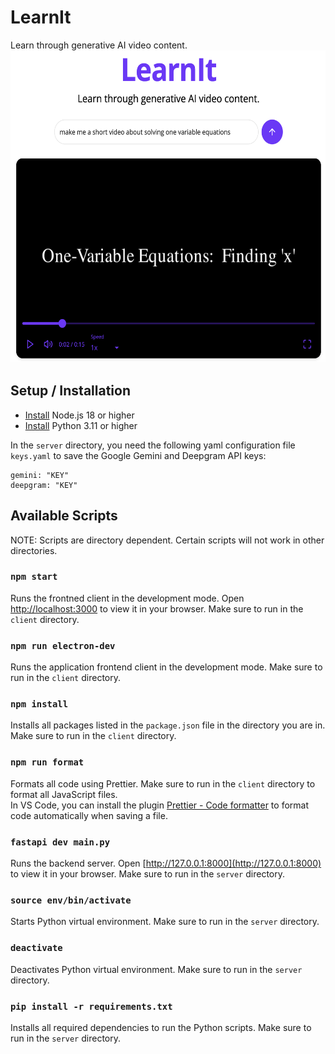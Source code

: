 # LearnIt
Learn through generative AI video content. \
<img src="client/src/components/images/landingpage.png"  width="575" height="500"/>

## Setup / Installation

- [Install](https://nodejs.org/en/download) Node.js 18 or higher
- [Install](https://www.python.org/downloads/release/python-3110/) Python 3.11 or higher

In the `server` directory, you need the following yaml configuration file ```keys.yaml``` to save the Google Gemini and Deepgram API keys:

```
gemini: "KEY"
deepgram: "KEY"
```

## Available Scripts

NOTE: Scripts are directory dependent. Certain scripts will not work in other directories.

### `npm start`
Runs the frontned client in the development mode. Open [http://localhost:3000](http://localhost:3000) to view it in your browser. Make sure to run in the `client` directory.

### `npm run electron-dev`
Runs the application frontend client in the development mode. Make sure to run in the `client` directory.

### `npm install`

Installs all packages listed in the `package.json` file in the directory you are in. Make sure to run in the `client` directory.

### `npm run format`

Formats all code using Prettier. Make sure to run in the `client` directory to format all JavaScript files. \
In VS Code, you can install the plugin [Prettier - Code formatter](https://marketplace.visualstudio.com/items?itemName=esbenp.prettier-vscode) to format code automatically when saving a file.

### ```fastapi dev main.py```
Runs the backend server. Open [http://127.0.0.1:8000](http://127.0.0.1:8000) to view it in your browser. Make sure to run in the `server` directory.

### ```source env/bin/activate```
Starts Python virtual environment. Make sure to run in the `server` directory. 

### ```deactivate```
Deactivates Python virtual environment. Make sure to run in the `server` directory.

### `pip install -r requirements.txt`

Installs all required dependencies to run the Python scripts. Make sure to run in the `server` directory.